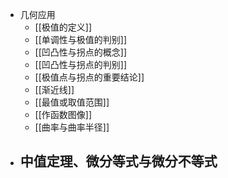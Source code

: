 - 几何应用
	- [[极值的定义]]
	- [[单调性与极值的判别]]
	- [[凹凸性与拐点的概念]]
	- [[凹凸性与拐点的判别]]
	- [[极值点与拐点的重要结论]]
	- [[渐近线]]
	- [[最值或取值范围]]
	- [[作函数图像]]
	- [[曲率与曲率半径]]
- 中值定理、微分等式与微分不等式
	- 